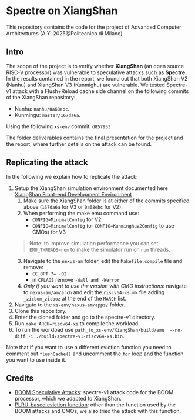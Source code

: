 # Spectre on XiangShan
This repository contains the code for the project of Advanced Computer Architectures (A.Y. 2025@Politecnico di Milano). 
## Intro  
The scope of the project is to verify whether **XiangShan** (an open source RISC-V processor) was vulnerable to speculative attacks such as **Spectre**.
In the results contained in the report, we found out that both XiangShan V2 (Nanhu) and  XiangShan V3 (Kunmighu) are vulnerable.
We tested Spectre-v1 attack with a Flush+Reload cache side channel on the following commits of the XiangShan repository:
- Nanhu: `nanhu/0a68ebc`.
- Kunmingu: `master/167da6a`.

Using the following `xs-env` commit: `d857953`

The folder deliverables contains the final presentation for the project and the report, where further details on the attack can be found.
## Replicating the attack
In the following we explain how to replicate the attack:
1. Setup the XiangShan simulation environment documented here [XiangShan Front-end Development Environment](https://docs.xiangshan.cc/zh-cn/latest/tools/xsenv-en/) 
    1. Make sure the XiangShan folder is at either of the commits specified above (`167da6a` for V3 or `0a68ebc` for V2).
    2. When performing the make emu command use:
        - `CONFIG=MinimalConfig` for V2
        - `CONFIG=MinimalConfig` (or `CONFIG=KunminghuV2Config` to use CMOs) for V3
      > Note: to improve simulation performance you can set `EMU_THREADS=num` to make the simulator run on `num` threads.
    3. Navigate to the `nexus-am` folder, edit the `Makefile.compile` file and remove:
        - `CC_OPT ?= -O2`
        - in `CFLAGS` remove `-Wall and -Werror`
    4. *Only if you want to use the version with CMO instructions*: navigate to `nexus-am/am/arch` and edit the `riscv64-xs.mk` file adding `_zicbom_zicboz` at the end of the `MARCH` list.
 2. Navigate to the `xs-env/nexus-am/apps/` folder.
 3. Clone this repository.
 4. Enter the cloned folder and go to the spectre-v1 directory.
 5. Run `make ARCH=riscv64-xs` to compile the workload.
 6. To run the workload use `path_to_xs-env/XiangShan/build/emu  --no-diff -i ./build/spectre-v1-riscv64-xs.bin`.
 
 Note that if you want to use a different eviction function you need to comment out `flushCache()` and uncomment the `for` loop and the function you want to use inside it.

## Credits  
- [BOOM Speculative Attacks](https://github.com/riscv-boom/boom-attacks.git): spectre-v1 attack code for the BOOM processor, which we adapted to XiangShan.
- [PLRU-based eviction function](https://github.com/OpenXiangShan/XiangShan/issues/2534): other than the function used by the BOOM attacks and CMOs, we also tried the attack with this function.
